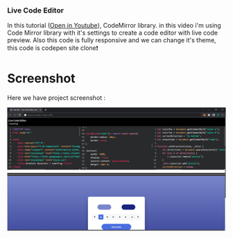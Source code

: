 

### Live Code Editor
In this tutorial ([Open in Youtube](https://youtu.be/qKWpd-uneJg)), CodeMirror library. in this video i'm using Code Mirror library with it's settings to create a code editor with live code preview. Also this code is fully responsive and we can change it's theme, this code is codepen site clone❗️

# Screenshot
Here we have project screenshot :

![screenshot](screenshot.png)

